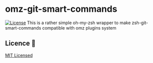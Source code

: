 # omz-git-smart-commands
[![License](https://img.shields.io/badge/License-MIT-blue.svg)](LICENSE)
This is a rather simple oh-my-zsh wrapper to make zsh-git-smart-commands compatible with omz plugins system

## Licence :scroll:
[MIT Licensed](LICENSE)
